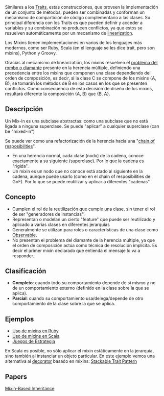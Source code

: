 Similares a los [Traits](traits.md), estas construcciones, que proveen la implementación de un conjunto de métodos, pueden ser combinadas y conforman un mecanismo de compartición de código complementario a las clases. Su principal diferencia con los Traits es que pueden definir y acceder a variables y su combinación no producen conflictos, ya que estos se resuelven automáticamente por un mecanismo de [linearization](flattening-vs-linearization.md).

Los Mixins tienen implementaciones en varios de los lenguajes más modernos, como ser Ruby, Scala (en el lenguaje se les dice trait, pero son mixins), Python y Groovy.

Gracias al mecanismo de linearization, los mixins resuelven el [problema del rombo o diamante](http://en.wikipedia.org/wiki/Multiple_inheritance#The_diamond_problem) presente en la herencia múltiple, definiendo una precedencia entre los mixins que componen una clase dependiendo del orden de composición, es decir, si la clase C se compone de los mixins {A, B}, se tomarán los métodos de B en los casos en los que se presenten conflictos. Como consecuencia de esta decisión de diseño de los mixins, resultará diferente la composición {A, B} que {B, A}.

Descripción
-----------

Un Mix-In es una subclase abstractas: como una subclase que no está ligada a ninguna superclase. Se puede "aplicar" a cualquier superclase (can be "mixed-in")

Se puede ver como una refactorización de la herencia hacia una "[chain of resposibilities](http://sourcemaking.com/design_patterns/chain_of_responsibility)".

-   En una herencia normal, cada clase (nodo) de la cadena, conoce exactamente a su siguiente (superclase). Por lo que la cadena es "rígida".
-   Un mixin es un nodo que no conoce está atado al siguiente en la cadena, aunque puede usarlo (como en el chain of resposibilities de GoF). Por lo que se puede reutilizar y aplicar a diferentes "cadenas".

Concepto
--------

-   Cumplen el rol de la reutilización que cumple una clase, sin tener el rol de ser "generadores de instancias".
-   Representan o modelan un cierto "feature" que puede ser reutilizado y aplicado a varias clases en diferentes jerarquías
-   Generalmente se utilizan para roles o características de una clase como [Observable](http://sourcemaking.com/design_patterns/observer).
-   No presentan el problema del diamante de la herencia múltiple, ya que el orden de composición actúa como técnica de resolución implícita. Es decir el primer mixin declarado que entienda el mensaje lo va a responder.

Clasificación
-------------

-   **Completo**: cuando todo su comportamiento depende de sí mismo y no de un comportamiento externo (definido en la clase sobre la que se aplica).
-   **Parcial**: cuando su comportamiento usa/delega/depende de otro comportamiento de la clase sobre la que se aplica.

Ejemplos
--------

-   [Uso de mixins en Ruby](http://www.tutorialspoint.com/ruby/ruby_modules.htm)
-   [Uso de mixins en Scala](http://docs.scala-lang.org/tutorials/tour/traits.html)
-   [Juegos de Estrategia](juegos-de-estrategia.md)

En Scala es posible, no sólo aplicar el mixin estáticamente en la jerarquía, sino también al instanciar un objeto particular. En este ejemplo vemos una alternativa al [decorator](http://sourcemaking.com/design_patterns/decorator) basado en mixins: [Stackable Trait Pattern](http://www.artima.com/scalazine/articles/stackable_trait_pattern.html)

Papers
------

[Mixin-Based Inheritance](http://stephane.ducasse.free.fr/Teaching/CoursAnnecy/0506-Master/ForPresentations/p303-bracha.pdf)
